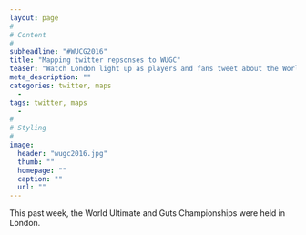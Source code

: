 ```yaml
---
layout: page
#
# Content
#
subheadline: "#WUCG2016"
title: "Mapping twitter repsonses to WUGC"
teaser: "Watch London light up as players and fans tweet about the World Ultimate & Guts Championships"
meta_description: ""
categories: twitter, maps
  - 
tags: twitter, maps
  - 
#
# Styling
#
image:
  header: "wugc2016.jpg"
  thumb: ""
  homepage: ""
  caption: ""
  url: ""
---
```




 [1]: #
 [2]: #
 [3]: #
 [4]: #
 [5]: #
 [6]: #
 [7]: #
 [8]: #
 [9]: #
 [10]: #

This past week, the World Ultimate and Guts Championships were held in London.
